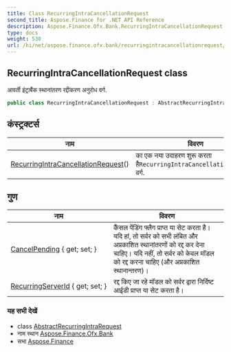 ```yaml
---
title: Class RecurringIntraCancellationRequest
second_title: Aspose.Finance for .NET API Reference
description: Aspose.Finance.Ofx.Bank.RecurringIntraCancellationRequest कक्ष. आवर्त इंट्रबैंक स्थनंतरण रद्दकरण अनुरध वर्ग.
type: docs
weight: 530
url: /hi/net/aspose.finance.ofx.bank/recurringintracancellationrequest/
---
```

## RecurringIntraCancellationRequest class

आवर्ती इंट्राबैंक स्थानांतरण रद्दीकरण अनुरोध वर्ग.

```csharp
public class RecurringIntraCancellationRequest : AbstractRecurringIntraRequest
```

## कंस्ट्रक्टर्स

| नाम | विवरण |
| --- | --- |
| [RecurringIntraCancellationRequest](recurringintracancellationrequest/)() | का एक नया उदाहरण शुरू करता है`RecurringIntraCancellationRequest` वर्ग. |

## गुण

| नाम | विवरण |
| --- | --- |
| [CancelPending](../../aspose.finance.ofx.bank/recurringintracancellationrequest/cancelpending/) { get; set; } | कैंसल पेंडिंग फ्लैग प्राप्त या सेट करता है। यदि हां, तो सर्वर को सभी लंबित और अप्रकाशित स्थानांतरणों को रद्द कर देना चाहिए। यदि नहीं, तो सर्वर को केवल मॉडल को रद्द करना चाहिए (और अप्रकाशित स्थानान्तरण)। |
| [RecurringServerId](../../aspose.finance.ofx.bank/recurringintracancellationrequest/recurringserverid/) { get; set; } | रद्द किए जा रहे मॉडल को सर्वर द्वारा निर्दिष्ट आईडी प्राप्त या सेट करता है। |

### यह सभी देखें

* class [AbstractRecurringIntraRequest](../abstractrecurringintrarequest/)
* नाम स्थान [Aspose.Finance.Ofx.Bank](../../aspose.finance.ofx.bank/)
* सभा [Aspose.Finance](../../)



